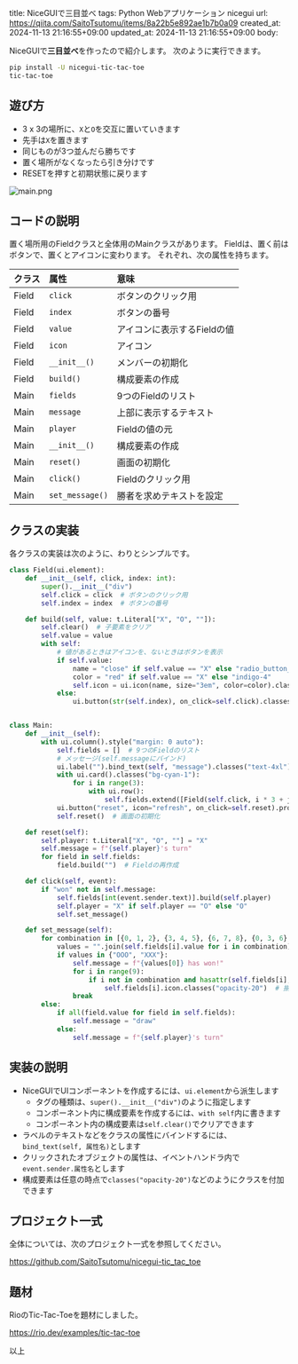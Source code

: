 title: NiceGUIで三目並べ
tags: Python Webアプリケーション nicegui
url: https://qiita.com/SaitoTsutomu/items/8a22b5e892ae1b7b0a09
created_at: 2024-11-13 21:16:55+09:00
updated_at: 2024-11-13 21:16:55+09:00
body:

NiceGUIで**三目並べ**を作ったので紹介します。
次のように実行できます。

```zsh
pip install -U nicegui-tic-tac-toe
tic-tac-toe
```

## 遊び方

* 3 x 3の場所に、`X`と`O`を交互に置いていきます
* 先手は`X`を置きます
* 同じものが3つ並んだら勝ちです
* 置く場所がなくなったら引き分けです
* RESETを押すと初期状態に戻ります

![main.png](https://qiita-image-store.s3.ap-northeast-1.amazonaws.com/0/13955/781c2301-62b4-a826-23fa-02048ca264b0.png)

## コードの説明

置く場所用のFieldクラスと全体用のMainクラスがあります。
Fieldは、置く前はボタンで、置くとアイコンに変わります。
それぞれ、次の属性を持ちます。

| クラス | 属性            | 意味                        |
| :----- | :-------------- | :-------------------------- |
| Field  | `click`         | ボタンのクリック用          |
| Field  | `index`         | ボタンの番号                |
| Field  | `value`         | アイコンに表示するFieldの値 |
| Field  | `icon`          | アイコン                    |
| Field  | `__init__()`    | メンバーの初期化            |
| Field  | `build()`       | 構成要素の作成              |
| Main   | `fields`        | 9つのFieldのリスト          |
| Main   | `message`       | 上部に表示するテキスト      |
| Main   | `player`        | Fieldの値の元               |
| Main   | `__init__()`    | 構成要素の作成              |
| Main   | `reset()`       | 画面の初期化                |
| Main   | `click()`       | Fieldのクリック用           |
| Main   | `set_message()` | 勝者を求めテキストを設定    |

## クラスの実装

各クラスの実装は次のように、わりとシンプルです。

```python
class Field(ui.element):
    def __init__(self, click, index: int):
        super().__init__("div")
        self.click = click  # ボタンのクリック用
        self.index = index  # ボタンの番号

    def build(self, value: t.Literal["X", "O", ""]):
        self.clear()  # 子要素をクリア
        self.value = value
        with self:
            # 値があるときはアイコンを、ないときはボタンを表示
            if self.value:
                name = "close" if self.value == "X" else "radio_button_unchecked"
                color = "red" if self.value == "X" else "indigo-4"
                self.icon = ui.icon(name, size="3em", color=color).classes("size-10")
            else:
                ui.button(str(self.index), on_click=self.click).classes("rounded-xl size-10 bg-cyan-2")


class Main:
    def __init__(self):
        with ui.column().style("margin: 0 auto"):
            self.fields = []  # 9つのFieldのリスト
            # メッセージ(self.messageにバインド)
            ui.label("").bind_text(self, "message").classes("text-4xl")
            with ui.card().classes("bg-cyan-1"):
                for i in range(3):
                    with ui.row():
                        self.fields.extend([Field(self.click, i * 3 + j) for j in range(3)])
            ui.button("reset", icon="refresh", on_click=self.reset).props("flat")
            self.reset()  # 画面の初期化

    def reset(self):
        self.player: t.Literal["X", "O", ""] = "X"
        self.message = f"{self.player}'s turn"
        for field in self.fields:
            field.build("")  # Fieldの再作成

    def click(self, event):
        if "won" not in self.message:
            self.fields[int(event.sender.text)].build(self.player)
            self.player = "X" if self.player == "O" else "O"
            self.set_message()

    def set_message(self):
        for combination in [{0, 1, 2}, {3, 4, 5}, {6, 7, 8}, {0, 3, 6}, {1, 4, 7}, {2, 5, 8}, {0, 4, 8}, {2, 4, 6}]:
            values = "".join(self.fields[i].value for i in combination)
            if values in {"OOO", "XXX"}:
                self.message = f"{values[0]} has won!"
                for i in range(9):
                    if i not in combination and hasattr(self.fields[i], "icon"):
                        self.fields[i].icon.classes("opacity-20")  # 揃ってないアイコンを薄くする
                break
        else:
            if all(field.value for field in self.fields):
                self.message = "draw"
            else:
                self.message = f"{self.player}'s turn"

```

## 実装の説明

* NiceGUIでUIコンポーネントを作成するには、`ui.element`から派生します
    * タグの種類は、`super().__init__("div")`のように指定します
    * コンポーネント内に構成要素を作成するには、`with self`内に書きます
    * コンポーネント内の構成要素は`self.clear()`でクリアできます
* ラベルのテキストなどをクラスの属性にバインドするには、`bind_text(self, 属性名)`とします
* クリックされたオブジェクトの属性は、イベントハンドラ内で`event.sender.属性名`とします
* 構成要素は任意の時点で`classes("opacity-20")`などのようにクラスを付加できます

## プロジェクト一式

全体については、次のプロジェクト一式を参照してください。

https://github.com/SaitoTsutomu/nicegui-tic_tac_toe

## 題材

RioのTic-Tac-Toeを題材にしました。

https://rio.dev/examples/tic-tac-toe

以上

